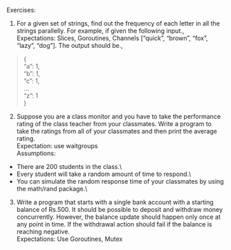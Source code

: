 Exercises: 

1. For a given set of strings, find out the frequency of each letter in all the strings parallelly. For example, if given the following input.,\
Expectations: Slices, Goroutines, Channels [“quick”, “brown”, “fox”, “lazy”, “dog”]. 
The output should be.,
>{\
   > “a”: 1,\
   > “b”: 1,\
   > “c”: 1,\
   > …\
   > “z”: 1\
}
2. Suppose you are a class monitor and you have to take the performance rating of the class teacher from your classmates. Write a program to take the ratings from all of your classmates and then print the average rating.\
Expectation: use waitgroups\
Assumptions:
+ There are 200 students in the class.\ 
+ Every student will take a random amount of time to respond.\
+ You can simulate the random response time of your classmates by using the math/rand package.\ 


3. Write a program that starts with a single bank account with a starting balance of Rs.500. It should be possible to deposit and withdraw money concurrently. However, the balance update should happen only once at any point in time. If the withdrawal action should fail if the balance is reaching negative.\
Expectations: Use Goroutines, Mutex 
